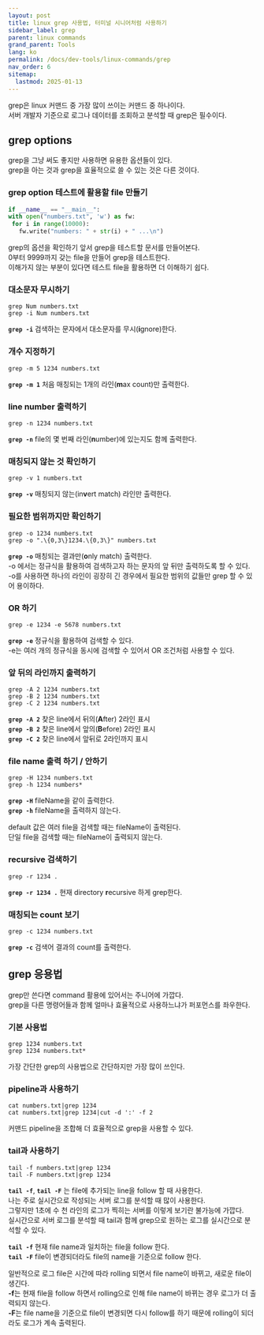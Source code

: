 ```yaml
---
layout: post
title: linux grep 사용법, 터미널 시니어처럼 사용하기
sidebar_label: grep
parent: linux commands
grand_parent: Tools
lang: ko
permalink: /docs/dev-tools/linux-commands/grep
nav_order: 6
sitemap:
  lastmod: 2025-01-13
---
```


grep은 linux 커맨드 중 가장 많이 쓰이는 커맨드 중 하나이다.  
서버 개발자 기준으로 로그나 데이터를 조회하고 분석할 때 grep은 필수이다.


## grep options

grep을 그냥 써도 좋지만 사용하면 유용한 옵션들이 있다.  
grep을 아는 것과 grep을 효율적으로 쓸 수 있는 것은 다른 것이다.

### grep option 테스트에 활용할 file 만들기

```python
if __name__ == "__main__":
with open("numbers.txt", 'w') as fw:
 for i in range(10000):
   fw.write("numbers: " + str(i) + " ...\n")
```

grep의 옵션을 확인하기 앞서 grep을 테스트할 문서를 만들어본다.  
0부터 9999까지 갖는 file을 만들어 grep을 테스트한다.  
이해가지 않는 부분이 있다면 테스트 file을 활용하면 더 이해하기 쉽다.

### 대소문자 무시하기

```shell
grep Num numbers.txt
grep -i Num numbers.txt
```
**`grep -i`** 검색하는 문자에서 대소문자를 무시(**i**gnore)한다.

### 개수 지정하기

```shell
grep -m 5 1234 numbers.txt
```
**`grep -m 1`** 처음 매칭되는 1개의 라인(**m**ax count)만 출력한다.

### line number 출력하기

```shell
grep -n 1234 numbers.txt
```
**`grep -n`** file의 몇 번째 라인(**n**umber)에 있는지도 함께 출력한다.

### 매칭되지 않는 것 확인하기

```shell
grep -v 1 numbers.txt
```
**`grep -v`** 매칭되지 않는(in**v**ert match) 라인만 출력한다.

### 필요한 범위까지만 확인하기

```shell
grep -o 1234 numbers.txt
grep -o ".\{0,3\}1234.\{0,3\}" numbers.txt
```
**`grep -o`** 매칭되는 결과만(**o**nly match) 출력한다.  
-o 에서는 정규식을 활용하여 검색하고자 하는 문자의 앞 뒤만 출력하도록 할 수 있다.  
-o를 사용하면 하나의 라인이 굉장히 긴 경우에서 필요한 범위의 값들만 grep 할 수 있어 용이하다.

### OR 하기

```shell
grep -e 1234 -e 5678 numbers.txt
```
**`grep -e`** 정규식을 활용하여 검색할 수 있다.  
-e는 여러 개의 정규식을 동시에 검색할 수 있어서 OR 조건처럼 사용할 수 있다.

### 앞 뒤의 라인까지 출력하기

```shell
grep -A 2 1234 numbers.txt
grep -B 2 1234 numbers.txt
grep -C 2 1234 numbers.txt
```
**`grep -A 2`** 찾은 line에서 뒤의(**A**fter) 2라인 표시  
**`grep -B 2`** 찾은 line에서 앞의(**B**efore) 2라인 표시  
**`grep -C 2`** 찾은 line에서 앞뒤로 2라인까지 표시

### file name 출력 하기 / 안하기

```shell
grep -H 1234 numbers.txt
grep -h 1234 numbers*
```
**`grep -H`** fileName을 같이 출력한다.  
**`grep -h`** fileName을 출력하지 않는다.

default 값은 여러 file을 검색할 때는 fileName이 출력된다.  
단일 file을 검색할 때는 fileName이 출력되지 않는다.


### recursive 검색하기

```shell
grep -r 1234 .
```
**`grep -r 1234 .`** 현재 directory **r**ecursive 하게 grep한다.

### 매칭되는 count 보기

```shell
grep -c 1234 numbers.txt
```
**`grep -c`** 검색어 결과의 count를 출력한다.


## grep 응용법

grep만 쓴다면 command 활용에 있어서는 주니어에 가깝다.    
grep을 다른 명령어들과 함께 얼마나 효율적으로 사용하느냐가 퍼포먼스를 좌우한다.

### 기본 사용법

```shell
grep 1234 numbers.txt
grep 1234 numbers.txt*
```

가장 간단한 grep의 사용법으로 간단하지만 가장 많이 쓰인다.

### pipeline과 사용하기

```shell
cat numbers.txt|grep 1234
cat numbers.txt|grep 1234|cut -d ':' -f 2
```

커맨드 pipeline을 조합해 더 효율적으로 grep을 사용할 수 있다.

### tail과 사용하기

```shell
tail -f numbers.txt|grep 1234
tail -F numbers.txt|grep 1234
```

**`tail -f`**, **`tail -F`** 는 file에 추가되는 line을 follow 할 때 사용한다.  
나는 주로 실시간으로 작성되는 서버 로그를 분석할 때 많이 사용한다.  
그렇지만 1초에 수 천 라인의 로그가 찍히는 서버를 이렇게 보기란 불가능에 가깝다.  
실시간으로 서버 로그를 분석할 때 tail과 함께 grep으로 원하는 로그를 실시간으로 분석할 수 있다.

**`tail -f`** 현재 file name과 일치하는 file을 follow 한다.   
**`tail -F`** file이 변경되더라도 file의 name을 기준으로 follow 한다.

일반적으로 로그 file은 시간에 따라 rolling 되면서 file name이 바뀌고, 새로운 file이 생긴다.  
**-f**는 현재 file을 follow 하면서 rolling으로 인해 file name이 바뀌는 경우 로그가 더 출력되지 않는다.  
**-F**는 file name을 기준으로 file이 변경되면 다시 follow를 하기 때문에 rolling이 되더라도 로그가 계속 출력된다.  
